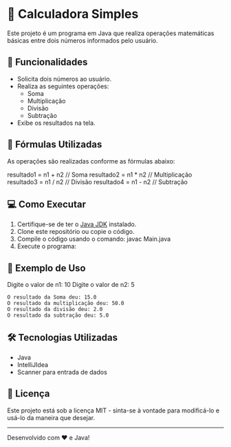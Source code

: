 # 🧮 Calculadora Simples

Este projeto é um programa em Java que realiza operações matemáticas básicas entre dois números informados pelo usuário.

## 🚀 Funcionalidades

- Solicita dois números ao usuário.
- Realiza as seguintes operações:
  - Soma
  - Multiplicação
  - Divisão
  - Subtração
- Exibe os resultados na tela.

## 📜 Fórmulas Utilizadas

As operações são realizadas conforme as fórmulas abaixo:

resultado1 = n1 + n2 // Soma 
resultado2 = n1 * n2 // Multiplicação 
resultado3 = n1 / n2 // Divisão 
resultado4 = n1 - n2 // Subtração


## 💻 Como Executar

1. Certifique-se de ter o [Java JDK](https://www.oracle.com/java/technologies/javase-downloads.html) instalado.
2. Clone este repositório ou copie o código.
3. Compile o código usando o comando:
javac Main.java
4. Execute o programa:


## 📌 Exemplo de Uso
Digite o valor de n1: 10 Digite o valor de n2: 5

```
O resultado da Soma deu: 15.0 
O resultado da multiplicação deu: 50.0 
O resultado da divisão deu: 2.0 
O resultado da subtração deu: 5.0
```

## 🛠 Tecnologias Utilizadas

- Java
- IntelliJIdea
- Scanner para entrada de dados

## 📄 Licença

Este projeto está sob a licença MIT - sinta-se à vontade para modificá-lo e usá-lo da maneira que desejar.

---
Desenvolvido com ❤️ e Java!


